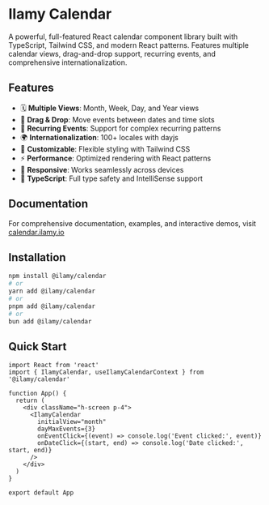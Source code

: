 # Ilamy Calendar

A powerful, full-featured React calendar component library built with TypeScript, Tailwind CSS, and modern React patterns. Features multiple calendar views, drag-and-drop support, recurring events, and comprehensive internationalization.

## Features

- 🗓️ **Multiple Views**: Month, Week, Day, and Year views
- 🎯 **Drag & Drop**: Move events between dates and time slots
- 🔄 **Recurring Events**: Support for complex recurring patterns
- 🌍 **Internationalization**: 100+ locales with dayjs
- 🎨 **Customizable**: Flexible styling with Tailwind CSS
- ⚡ **Performance**: Optimized rendering with React patterns
- 📱 **Responsive**: Works seamlessly across devices
- 🔧 **TypeScript**: Full type safety and IntelliSense support

## Documentation

For comprehensive documentation, examples, and interactive demos, visit [calendar.ilamy.io](https://calendar.ilamy.io)

## Installation

```bash
npm install @ilamy/calendar
# or
yarn add @ilamy/calendar
# or
pnpm add @ilamy/calendar
# or
bun add @ilamy/calendar
```

## Quick Start

```tsx
import React from 'react'
import { IlamyCalendar, useIlamyCalendarContext } from '@ilamy/calendar'

function App() {
  return (
    <div className="h-screen p-4">
      <IlamyCalendar
        initialView="month"
        dayMaxEvents={3}
        onEventClick={(event) => console.log('Event clicked:', event)}
        onDateClick={(start, end) => console.log('Date clicked:', start, end)}
      />
    </div>
  )
}

export default App
```
